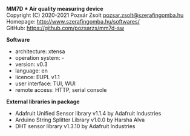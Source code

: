 **MM7D * Air quality measuring device**  
Copyright (C) 2020-2021 Pozsár Zsolt <pozsar.zsolt@szerafingomba.hu>  
Homepage: <http://www.szerafingomba.hu/softwares/>  
GitHub: <https://github.com/pozsarzs/mm7d-sw>

**Software**

 - architecture:       xtensa
 - operation system:   -
 - version:            v0.3
 - language:           en
 - licence:            EUPL v1.1
 - user interface:     TUI, WUI
 - remote access:      HTTP, serial console

**External libraries in package**

 - Adafruit Unified Sensor library v1.1.4 by Adafruit Industries
 - Arduino String Splitter Library v1.0.0 by Harsha Alva
 - DHT sensor library v1.3.10 by Adafruit Industries
